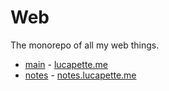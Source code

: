 # Web

The monorepo of all my web things.

- [main](/main) - [lucapette.me](https://lucapette.me)
- [notes](/notes) - [notes.lucapette.me](https://notes.lucapette.me)
